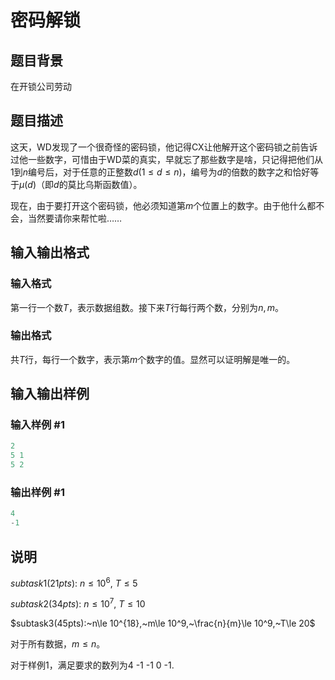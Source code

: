 # 密码解锁

## 题目背景

在开锁公司劳动

## 题目描述

这天，WD发现了一个很奇怪的密码锁，他记得CX让他解开这个密码锁之前告诉过他一些数字，可惜由于WD菜的真实，早就忘了那些数字是啥，只记得把他们从1到$n$编号后，对于任意的正整数$d(1\le d\le n)$，编号为$d$的倍数的数字之和恰好等于$\mu(d)$（即$d$的莫比乌斯函数值）。

现在，由于要打开这个密码锁，他必须知道第$m$个位置上的数字。由于他什么都不会，当然要请你来帮忙啦……

## 输入输出格式

### 输入格式

第一行一个数$T$，表示数据组数。接下来$T$行每行两个数，分别为$n,m$。

### 输出格式

共$T$行，每行一个数字，表示第$m$个数字的值。显然可以证明解是唯一的。

## 输入输出样例

### 输入样例 #1

```cpp
2
5 1
5 2
```


### 输出样例 #1

```cpp
4
-1
```


## 说明

$subtask1(21pts):~n\le 10^6,~T\le 5$

$subtask2(34pts):~n\le 10^7,~T\le 10$

$subtask3(45pts):~n\le 10^{18},~m\le 10^9,~\frac{n}{m}\le 10^9,~T\le 20$

对于所有数据，$m\le n$。

对于样例1，满足要求的数列为4 -1 -1 0 -1.

